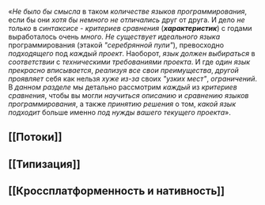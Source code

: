 «*Не было бы смысла* в таком *количестве языков программирования*, если бы они *хотя бы немного не отличались* друг от друга. И дело *не только* в *синтаксисе* - *критериев сравнения* (***характеристик***) с годами выработалось очень *много*. *Не существует идеального языка* программирования (этакой *"серебрянной пули"*), превосходно *подходящего* под *каждый проект*. Наоборот, *язык должен выбираться* в *соответствии* с *техническими требованиями проекта*. И где *один язык прекрасно вписывается*, *реализуя все свои преимущества*, *другой проявляет* себя как нельзя *хуже из-за* своих *"узких мест"*, *ограничений*. В *данном разделе* мы детально рассмотрим *каждый* из *критериев сравнения*, чтобы вы могли *научиться описанию* и *сравнению языков программирования*, а также *принятию решения* о том, *какой язык подходит* больше именно *под нужды вашего текущего проекта*».

## [[Потоки]]

## [[Типизация]]
## [[Кроссплатформенность и нативность]]
